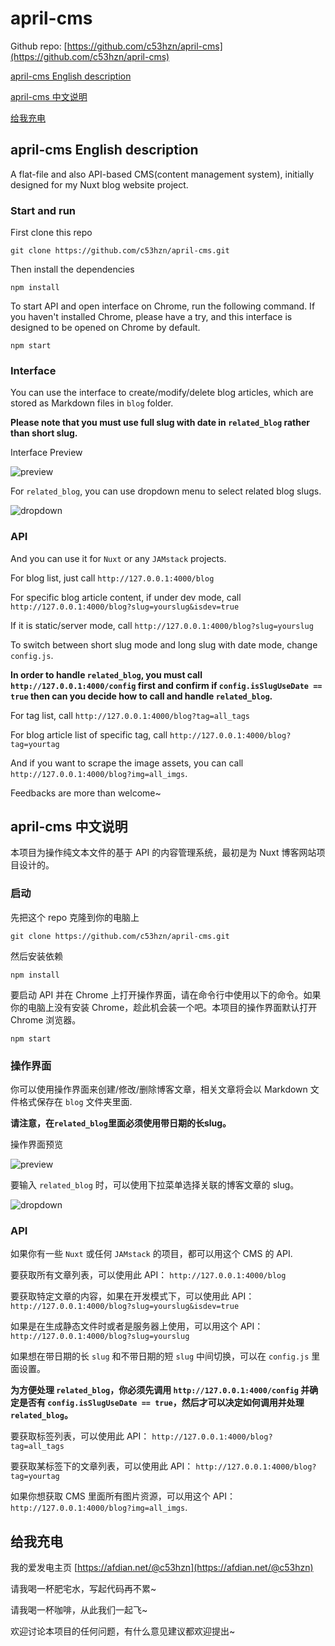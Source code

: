 # april-cms 

Github repo: [https://github.com/c53hzn/april-cms](https://github.com/c53hzn/april-cms)

[april-cms English description](#april-cms-English-description)

[april-cms 中文说明](#april-cms-中文说明)

[给我充电](#给我充电)

## april-cms English description

A flat-file and also API-based CMS(content management system), initially designed for my Nuxt blog website project.

### Start and run

First clone this repo

```
git clone https://github.com/c53hzn/april-cms.git
```

Then install the dependencies

```
npm install
```

To start API and open interface on Chrome, run the following command. If you haven't installed Chrome, please have a try, and this interface is designed to be opened on Chrome by default.

```
npm start
```

### Interface

You can use the interface to create/modify/delete blog articles, which are stored as Markdown files in `blog` folder.

**Please note that you must use full slug with date in `related_blog` rather than short slug.**

Interface Preview

![preview](img/preview.png)

For `related_blog`, you can use dropdown menu to select related blog slugs.

![dropdown](img/related_blog-dropdown.png)

### API

And you can use it for `Nuxt` or any `JAMstack` projects.

For blog list, just call `http://127.0.0.1:4000/blog`

For specific blog article content, if under dev mode, call `http://127.0.0.1:4000/blog?slug=yourslug&isdev=true`

If it is static/server mode, call `http://127.0.0.1:4000/blog?slug=yourslug`

To switch between short slug mode and long slug with date mode, change `config.js`.

**In order to handle `related_blog`, you must call `http://127.0.0.1:4000/config` first and confirm if `config.isSlugUseDate == true` then can you decide how to call and handle `related_blog`.**

For tag list, call `http://127.0.0.1:4000/blog?tag=all_tags`

For blog article list of specific tag, call `http://127.0.0.1:4000/blog?tag=yourtag`

And if you want to scrape the image assets, you can call `http://127.0.0.1:4000/blog?img=all_imgs`.

Feedbacks are more than welcome~

## april-cms 中文说明

本项目为操作纯文本文件的基于 API 的内容管理系统，最初是为 Nuxt 博客网站项目设计的。

### 启动

先把这个 repo 克隆到你的电脑上

```
git clone https://github.com/c53hzn/april-cms.git
```

然后安装依赖

```
npm install
```

要启动 API 并在 Chrome 上打开操作界面，请在命令行中使用以下的命令。如果你的电脑上没有安装 Chrome，趁此机会装一个吧。本项目的操作界面默认打开 Chrome 浏览器。

```
npm start
```

### 操作界面

你可以使用操作界面来创建/修改/删除博客文章，相关文章将会以 Markdown 文件格式保存在 `blog` 文件夹里面.

**请注意，在`related_blog`里面必须使用带日期的长slug。**

操作界面预览

![preview](img/preview.png)

要输入 `related_blog` 时，可以使用下拉菜单选择关联的博客文章的 slug。

![dropdown](img/related_blog-dropdown.png)

### API

如果你有一些 `Nuxt` 或任何 `JAMstack` 的项目，都可以用这个 CMS 的 API.

要获取所有文章列表，可以使用此 API： `http://127.0.0.1:4000/blog`

要获取特定文章的内容，如果在开发模式下，可以使用此 API： `http://127.0.0.1:4000/blog?slug=yourslug&isdev=true`

如果是在生成静态文件时或者是服务器上使用，可以用这个 API： `http://127.0.0.1:4000/blog?slug=yourslug`

如果想在带日期的长 `slug` 和不带日期的短 `slug` 中间切换，可以在 `config.js` 里面设置。

**为方便处理 `related_blog`，你必须先调用 `http://127.0.0.1:4000/config` 并确定是否有 `config.isSlugUseDate == true`，然后才可以决定如何调用并处理 `related_blog`。**

要获取标签列表，可以使用此 API： `http://127.0.0.1:4000/blog?tag=all_tags`

要获取某标签下的文章列表，可以使用此 API： `http://127.0.0.1:4000/blog?tag=yourtag`

如果你想获取 CMS 里面所有图片资源，可以用这个 API： `http://127.0.0.1:4000/blog?img=all_imgs`.

## 给我充电

我的爱发电主页 [https://afdian.net/@c53hzn](https://afdian.net/@c53hzn)

请我喝一杯肥宅水，写起代码再不累~

请我喝一杯咖啡，从此我们一起飞~

欢迎讨论本项目的任何问题，有什么意见建议都欢迎提出~
